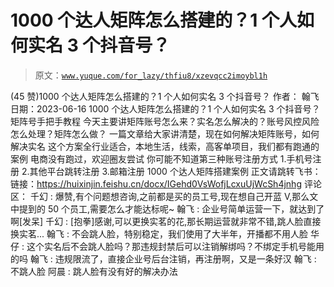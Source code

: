# 1000 个达人矩阵怎么搭建的？1 个人如何实名 3 个抖音号？

> 原文：[`www.yuque.com/for_lazy/thfiu8/xzevqcc2imoybl1h`](https://www.yuque.com/for_lazy/thfiu8/xzevqcc2imoybl1h)

<ne-h2 id="42498358" data-lake-id="42498358"><ne-heading-ext><ne-heading-anchor></ne-heading-anchor><ne-heading-fold></ne-heading-fold></ne-heading-ext><ne-heading-content><ne-text id="ucfabf1d3">(45 赞)1000 个达人矩阵怎么搭建的？1 个人如何实名 3 个抖音号？</ne-text></ne-heading-content></ne-h2> <ne-p id="uafb9e0be" data-lake-id="uafb9e0be"><ne-text id="ua9f3cc37">作者： 翰飞</ne-text></ne-p> <ne-p id="udc0a4074" data-lake-id="udc0a4074"><ne-text id="u286d2c1a">日期：2023-06-16</ne-text></ne-p> <ne-p id="uff48dc66" data-lake-id="uff48dc66"><ne-text id="u6b619cdf">1000 个达人矩阵怎么搭建的？1 个人如何实名 3 个抖音号？矩阵号手把手教程</ne-text></ne-p> <ne-p id="u14413fde" data-lake-id="u14413fde"><ne-text id="u4af07dfc">今天主要讲矩阵账号怎么来？实名怎么解决的？账号风控风险怎么处理？矩阵怎么做？</ne-text> <ne-text id="u00dd1e09">一篇文章给大家讲清楚，现在如何解决矩阵账号，如何解决实名</ne-text></ne-p> <ne-p id="ue2b42e63" data-lake-id="ue2b42e63"><ne-text id="ud17c08be">这个方案全行业适合，本地生活，线索，高客单项目，我们都有跑通的案例</ne-text> <ne-text id="u2d02e292">电商没有跑过，欢迎圈友尝试</ne-text></ne-p> <ne-p id="uc4db5c28" data-lake-id="uc4db5c28"><ne-text id="u61e8bce5">你可能不知道第三种账号注册方式</ne-text> <ne-text id="u19f6ce15">1.手机号注册</ne-text> <ne-text id="u4526e652">2.其他平台跳转注册</ne-text> <ne-text id="ub9714e67">3.邮箱注册</ne-text></ne-p> <ne-p id="uab9bdf5e" data-lake-id="uab9bdf5e"><ne-text id="u411be2fd">1000 个达人矩阵搭建案例</ne-text></ne-p> <ne-p id="u013692d4" data-lake-id="u013692d4"><ne-text id="ud4f4b7ce">正文请跳转飞书：链接：</ne-text>[<ne-text id="u492e6ba1">https://huixinjin.feishu.cn/docx/IGehd0VsWofjLcxuUjWcSh4jnhg</ne-text>](https://huixinjin.feishu.cn/docx/IGehd0VsWofjLcxuUjWcSh4jnhg)</ne-p> <ne-hole id="u934c79fa" data-lake-id="u934c79fa"><ne-card data-card-name="hr" data-card-type="block" id="Gs72U" data-event-boundary="card"><ne-p id="u26c9bd65" data-lake-id="u26c9bd65"><ne-text id="u21c5a5ee">评论区：</ne-text></ne-p> <ne-p id="u02ddab77" data-lake-id="u02ddab77"><ne-text id="uecfa664c">千幻 : 爆赞,有个问题想咨询,之前都是买的员工号,现在想自己开蓝 V,那么文中提到的 50 个员工,需要怎么才能达标呢~</ne-text> <ne-text id="u7fb26f2b">翰飞 : 企业号简单运营一下，就达到了啊[发呆]</ne-text> <ne-text id="u8e33801f">千幻 : [抱拳]感谢,可以更换实茗的花,那长期运营就非常不错,跳人脸直接换实茗...</ne-text> <ne-text id="u0bd05373">翰飞 : 不会跳人脸，特别稳定，我们使用了大半年，开播都不用人脸</ne-text> <ne-text id="ud686fd27">华仔 : 这个实名后不会跳人脸吗？那违规封禁后可以注销解绑吗？不绑定手机号能用的吗</ne-text> <ne-text id="uc162a562">翰飞 : 违规限流了，直接企业号后台注销，再注册啊，又是一条好汉</ne-text> <ne-text id="u28941c7b">翰飞 : 不跳人脸</ne-text> <ne-text id="u360d7dae">阿晨 : 跳人脸有没有好的解决办法</ne-text></ne-p></ne-card></ne-hole>